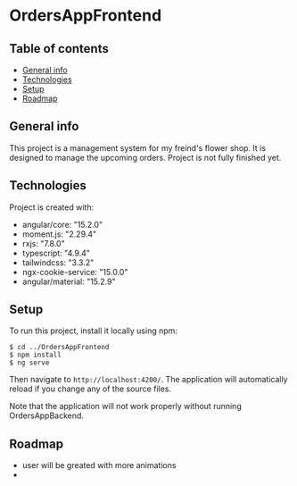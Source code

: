 # OrdersAppFrontend

## Table of contents
* [General info](#general-info)
* [Technologies](#technologies)
* [Setup](#setup)
* [Roadmap](#Roadmap)

## General info
This project is a management system for my freind's flower shop. It is designed to manage the upcoming orders. Project is not fully finished yet. 
	
## Technologies
Project is created with:
* angular/core: "15.2.0"
* moment.js: "2.29.4"
* rxjs: "7.8.0"
* typescript: "4.9.4"
* tailwindcss: "3.3.2"
* ngx-cookie-service: "15.0.0"
* angular/material: "15.2.9"
	
## Setup
To run this project, install it locally using npm:

```
$ cd ../OrdersAppFrontend
$ npm install
$ ng serve
```
 Then navigate to `http://localhost:4200/`. The application will automatically reload if you change any of the source files.
 
 Note that the application will not work properly without running OrdersAppBackend.

 ## Roadmap
 * user will be greated with more animations
 * 
